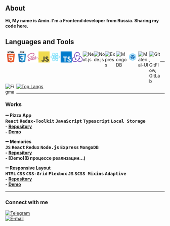 ## About

<b>Hi, My name is Amin. I'm a Frontend developer from Russia. Sharing my code here.</b>



## Languages and Tools

<img align="left" alt="HTML5" width="35x" src="https://raw.githubusercontent.com/github/explore/80688e429a7d4ef2fca1e82350fe8e3517d3494d/topics/html/html.png"/>
<img align="left" alt="CSS3" width="35px" src="https://raw.githubusercontent.com/github/explore/80688e429a7d4ef2fca1e82350fe8e3517d3494d/topics/css/css.png" />
<img align="left" alt="Sass" width="35px" src="https://raw.githubusercontent.com/github/explore/80688e429a7d4ef2fca1e82350fe8e3517d3494d/topics/sass/sass.png"/>
<img align="left" alt="JavaScript" width="35px" src="https://raw.githubusercontent.com/github/explore/80688e429a7d4ef2fca1e82350fe8e3517d3494d/topics/javascript/javascript.png" />
<img align="left" alt="React" width="35px" src="https://raw.githubusercontent.com/github/explore/80688e429a7d4ef2fca1e82350fe8e3517d3494d/topics/react/react.png" />
<img align="left" alt="Typescript" width="35px" src="https://raw.githubusercontent.com/github/explore/80688e429a7d4ef2fca1e82350fe8e3517d3494d/topics/typescript/typescript.png" />
<img align="left" alt="Redux" width="35px" src="https://raw.githubusercontent.com/github/explore/78df643247d429f6cc873026c0622819ad797942/topics/redux/redux.png" />
<img align="left" alt="Next.js" width="35px" src="https://cdn.aglty.io/bwql7jyk/Attachments/NewItems/image_20211214122557_0.png" />
<img align="left" alt="Node.js" width="35px" src="https://media.tproger.ru/uploads/2022/04/node_js_icon-cover-icon-original.png" />
<img align="left" alt="Express" width="35px" src="https://wsofter.ru/wp-content/uploads/2017/12/node-express.png" />
<img align="left" alt="MongoDB" width="35px" src="https://www.ictdemy.com/images/5728/mdb.png" />
<img align="left" alt="Webpack" width="35px" src="https://raw.githubusercontent.com/github/explore/80688e429a7d4ef2fca1e82350fe8e3517d3494d/topics/webpack/webpack.png" />
<img align="left" alt="Material-UI" width="35px" src="https://v4.mui.com/static/logo.png" />
<img align="left" alt="Git, GitFlow, GitLab" width="35px" src="https://media.tproger.ru/uploads/2020/12/git_guide_for_beginners-cover-icon-original.png" />
<img align="left" alt="Figma" width="35px" src="https://play-lh.googleusercontent.com/efwNlvQ3pch_-hZ9xeHf6YF-f_rHzQQo21IVevPLOxpzSVfxuVKom2_7C6axFbC-3rU" />
<br>
<hr>

[![Top Langs](https://github-readme-stats.vercel.app/api/top-langs/?username=betteramsly&&theme=tokyonight&layout=compact)](https://github.com/anuraghazra/github-readme-stats)

<hr>


### Works   
<b>➖ Pizza App</b>
<br><b><kbd>React</kbd> <kbd>Redux-Toolkit</kbd> <kbd>JavaScript</kbd> <kbd>Typescript</kbd> <kbd>Local Storage</kbd></b>
<br><b>- [Repository](https://github.com/betteramsly/react-pizza)</b>
<br><b>- [Demo](https://react-pizza-pi-nine.vercel.app/)</b>

<b>➖ Memories</b>
<br><b><kbd>JS</kbd> <kbd>React</kbd> <kbd>Redux</kbd> <kbd>Node.js</kbd> <kbd>Express</kbd> <kbd>MongoDB</kbd></b>
<br><b>- [Repository](https://github.com/betteramsly/memories-project)</b>
<br><b>- [Demo](В процессе реализации...)</b>

<b>➖ Responsive Layout </b>
<br><b><kbd>HTML</kbd> <kbd>CSS</kbd> <kbd>CSS-Grid</kbd> <kbd>Flexbox</kbd> <kbd>JS</kbd> <kbd>SCSS Mixins</kbd> <kbd>Adaptive</kbd></b>
<br><b>- [Repository](https://github.com/betteramsly/portfolio)</b>
<br><b>- [Demo](https://betteramsly.github.io/portfolio/)</b>

<hr>

### Connect with me
 <a href="https://t.me/betteramsly">	<img alt="Telegram" src="https://img.shields.io/badge/@betteramsly-2CA5E0?style=for-the-badge&logo=telegram&logoColor=white" /></a>
 <br/>
  <a href="betteramsly@mail.ru/"><img alt="E-mail" src="https://img.shields.io/badge/betteramsly@mail.ru-%23E4405F.svg?style=for-the-badge&logo=Inbox&logoColor=white"/></a>
 <br/>
